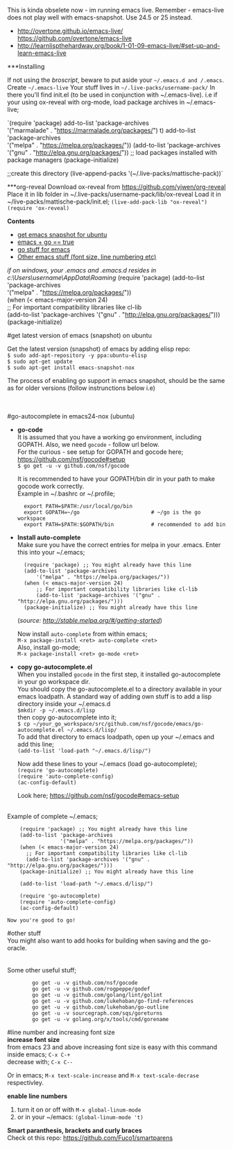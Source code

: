 This is kinda obselete now - im running emacs live.
Remember - emacs-live does not play well with emacs-snapshot. Use 24.5 or 25 instead.
- http://overtone.github.io/emacs-live/
  https://github.com/overtone/emacs-live
- http://learnlispthehardway.org/book/1-01-09-emacs-live/#set-up-and-learn-emacs-live

***Installing

If not using the *broscript*, beware to put aside your `~/.emacs.d and /.emacs`.
Create `~/.emacs-live`
Your stuff lives in `~/.live-packs/username-pack/`
In there you'll find init.el (to be used in conjunction with ~/.emacs-live).
i.e if your using ox-reveal with org-mode, load package archives in ~/.emacs-live;

`(require 'package)
add-to-list 'package-archives    
			'("marmalade" . "https://marmalade.org/packages/") t) 
add-to-list 'package-archives    
			'("melpa" . "https://melpa.org/packages/")) 
(add-to-list 'package-archives '("gnu" . "http://elpa.gnu.org/packages/"))
;; load packages installed with package managers
(package-initialize)

;;create this directory
(live-append-packs '(~/.live-packs/mattische-pack))`


***org-reveal
Download ox-reveal from https://github.com/yjwen/org-reveal
Place it in lib folder in ~/.live-packs/username-pack/lib/ox-reveal
Load it in ~/live-packs/mattische-pack/init.el;
`(live-add-pack-lib "ox-reveal")
(require 'ox-reveal)`



**Contents**  
+ <a href="https://github.com/mattische/emacs/blob/master/README.md#get-latest-version-of-emacs-snapshot-on-ubuntu">get emacs snapshot for ubuntu</a> 
+ <a href="https://github.com/mattische/emacs/blob/master/README.md#go-autocomplete-in-emacs24-nox-ubuntu">emacs + go == true</a>
+ <a href="https://github.com/mattische/emacs/blob/master/README.md#other-stuff">go stuff for emacs</a>
+ <a href="https://github.com/mattische/emacs/blob/master/README.md#line-number-and-increasing-font-size">Other emacs stuff (font size, line numbering etc)</a>

_if on windows, your .emacs and .emacs.d resides in c:\Users\username\AppData\Roaming_
(require 'package)
		(add-to-list 'package-archives    
			'("melpa" . "https://melpa.org/packages/"))    
		(when (< emacs-major-version 24)  
			;; For important compatibility libraries like cl-lib  
			(add-to-list 'package-archives '("gnu" . "http://elpa.gnu.org/packages/")))    
		(package-initialize)


#get latest version of emacs (snapshot) on ubuntu  

Get the latest version (snapshot) of emacs by adding elisp repo:  
	`$ sudo add-apt-repository -y ppa:ubuntu-elisp`  
	`$ sudo apt-get update`  
	`$ sudo apt-get install emacs-snapshot-nox`

The process of enabling go support in emacs snapshot, should be the same as for older versions (follow instrunctions below i.e)  
<br>
<br>

#go-autocomplete in emacs24-nox (ubuntu)
+ **go-code**  
   It is assumed that you have a working go environment, including GOPATH. Also, we need `gocode` - follow url below.    
   For the curious - see setup for GOPATH and gocode here; https://github.com/nsf/gocode#setup  
   `$ go get -u -v github.com/nsf/gocode`  

   It is recommended to have your GOPATH/bin dir in your path to make gocode work correctly.  
   Example in ~/.bashrc or ~/.profile;  
   
		export PATH=$PATH:/usr/local/go/bin  
		export GOPATH=~/go                       # ~/go is the go workspace
		export PATH=$PATH:$GOPATH/bin            # recommended to add bin   

+ **Install auto-complete**  
   Make sure you have the correct entries for melpa in your .emacs. Enter this into your ~/.emacs;  

		(require 'package) ;; You might already have this line  
		(add-to-list 'package-archives    
			'("melpa" . "https://melpa.org/packages/"))    
		(when (< emacs-major-version 24)  
			;; For important compatibility libraries like cl-lib  
			(add-to-list 'package-archives '("gnu" . "http://elpa.gnu.org/packages/")))    
		(package-initialize) ;; You might already have this line  
		
	(_source: http://stable.melpa.org/#/getting-started_)
	
	Now install `auto-complete` from within emacs;  
	`M-x package-install <ret> auto-complete <ret>`  
	Also, install go-mode;  
	`M-x package-install <ret> go-mode <ret>`  

+ **copy go-autocomplete.el**  
   When you installed `gocode` in the first step, it installed go-autocomplete in your go workspace dir.  
   You should copy the go-autocomplete.el to a directory available in your emacs loadpath. A standard way of adding own stuff is to add a lisp directory inside your ~/.emacs.d    
  `$mkdir -p ~/.emacs.d/lisp`  
   then copy go-autocomplete into it;  
   `$ cp ~/your_go_workspace/src/github.com/nsf/gocode/emacs/go-autocomplete.el ~/.emacs.d/lisp/`  
   To add that directory to emacs loadpath, open up your ~/.emacs and add this line;  
   `(add-to-list 'load-path "~/.emacs.d/lisp/")`  
    
   Now add these lines to your ~/.emacs (load go-autocomplete);  
		`(require 'go-autocomplete)`  
		`(require 'auto-complete-config)`  
		`(ac-config-default)` 

   Look here; https://github.com/nsf/gocode#emacs-setup  
<br>
   Example of complete ~/.emacs;  

		(require 'package) ;; You might already have this line
		(add-to-list 'package-archives
		             '("melpa" . "https://melpa.org/packages/"))
		(when (< emacs-major-version 24)
		  ;; For important compatibility libraries like cl-lib
		  (add-to-list 'package-archives '("gnu" . "http://elpa.gnu.org/packages/")))
		(package-initialize) ;; You might already have this line
		
		(add-to-list 'load-path "~/.emacs.d/lisp/")
		
		(require 'go-autocomplete)
		(require 'auto-complete-config)
		(ac-config-default)

	Now you're good to go!


#other stuff  
You might also want to add hooks for building when saving and the go-oracle.  
<br>
<br>
Some other useful stuff;  

			go get -u -v github.com/nsf/gocode  
			go get -u -v github.com/rogpeppe/godef  
			go get -u -v github.com/golang/lint/golint  
			go get -u -v github.com/lukehoban/go-find-references  
			go get -u -v github.com/lukehoban/go-outline  
			go get -u -v sourcegraph.com/sqs/goreturns  
			go get -u -v golang.org/x/tools/cmd/gorename  

#line number and increasing font size  
**increase font size**  
from emacs 23 and above increasing font size is easy with this command inside emacs;
	`C-x C-+`  
decrease with;
	`C-x C--`  
	
Or in emacs; `M-x text-scale-increase` and `M-x text-scale-decrase` respectivley.   


**enable line numbers**  
1. turn it on or off with  `M-x global-linum-mode`  
2. or in your ~/emacs: `(global-linum-mode 't)`  


**Smart paranthesis, brackets and curly braces**  
Check ot this repo: https://github.com/Fuco1/smartparens


